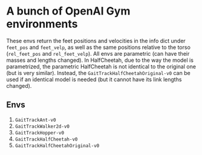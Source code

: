 # A bunch of OpenAI Gym environments

These envs return the feet positions and velocities in the info dict under
`feet_pos` and `feet_velp`, as well as the same positions relative to the torso
(`rel_feet_pos` and `rel_feet_velp`). All envs are parametric (can have their
masses and lengths changed). In HalfCheetah, due to the way the model is
parametrized, the parametric HalfCheetah is not identical to the original one
(but is very similar). Instead, the `GaitTrackHalfCheetahOriginal-v0` can be
used if an identical model is needed (but it cannot have its link lengths
changed).

## Envs

  1. `GaitTrackAnt-v0`
  1. `GaitTrackWalker2d-v0`
  1. `GaitTrackHopper-v0`
  1. `GaitTrackHalfCheetah-v0`
  1. `GaitTrackHalfCheetahOriginal-v0`

